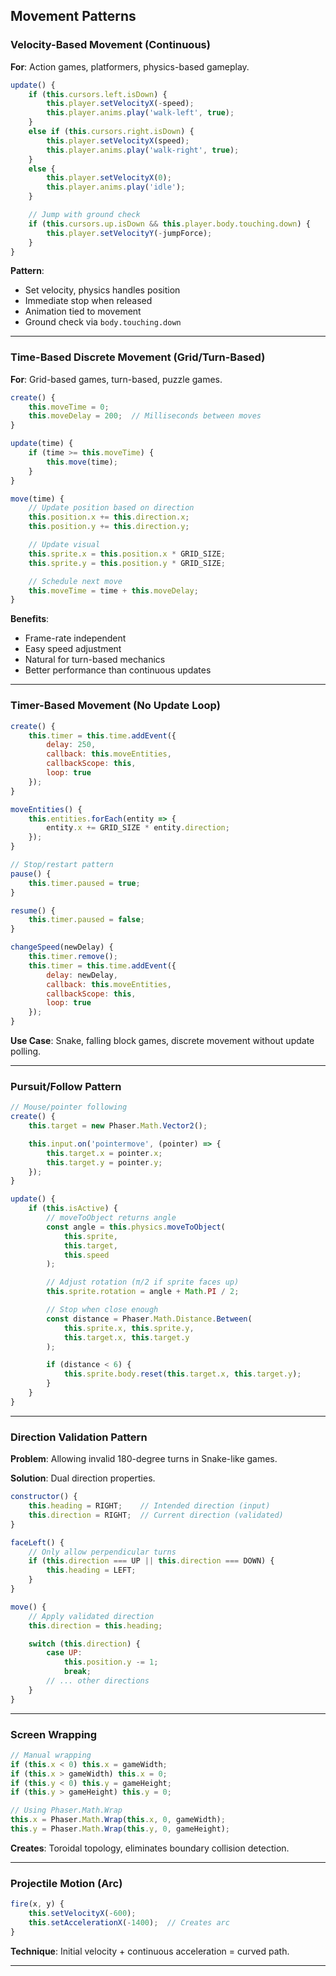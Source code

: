 ## Movement Patterns

### Velocity-Based Movement (Continuous)

**For**: Action games, platformers, physics-based gameplay.

```javascript
update() {
    if (this.cursors.left.isDown) {
        this.player.setVelocityX(-speed);
        this.player.anims.play('walk-left', true);
    }
    else if (this.cursors.right.isDown) {
        this.player.setVelocityX(speed);
        this.player.anims.play('walk-right', true);
    }
    else {
        this.player.setVelocityX(0);
        this.player.anims.play('idle');
    }

    // Jump with ground check
    if (this.cursors.up.isDown && this.player.body.touching.down) {
        this.player.setVelocityY(-jumpForce);
    }
}
```

**Pattern**:
- Set velocity, physics handles position
- Immediate stop when released
- Animation tied to movement
- Ground check via `body.touching.down`

---

### Time-Based Discrete Movement (Grid/Turn-Based)

**For**: Grid-based games, turn-based, puzzle games.

```javascript
create() {
    this.moveTime = 0;
    this.moveDelay = 200;  // Milliseconds between moves
}

update(time) {
    if (time >= this.moveTime) {
        this.move(time);
    }
}

move(time) {
    // Update position based on direction
    this.position.x += this.direction.x;
    this.position.y += this.direction.y;

    // Update visual
    this.sprite.x = this.position.x * GRID_SIZE;
    this.sprite.y = this.position.y * GRID_SIZE;

    // Schedule next move
    this.moveTime = time + this.moveDelay;
}
```

**Benefits**:
- Frame-rate independent
- Easy speed adjustment
- Natural for turn-based mechanics
- Better performance than continuous updates

---

### Timer-Based Movement (No Update Loop)

```javascript
create() {
    this.timer = this.time.addEvent({
        delay: 250,
        callback: this.moveEntities,
        callbackScope: this,
        loop: true
    });
}

moveEntities() {
    this.entities.forEach(entity => {
        entity.x += GRID_SIZE * entity.direction;
    });
}

// Stop/restart pattern
pause() {
    this.timer.paused = true;
}

resume() {
    this.timer.paused = false;
}

changeSpeed(newDelay) {
    this.timer.remove();
    this.timer = this.time.addEvent({
        delay: newDelay,
        callback: this.moveEntities,
        callbackScope: this,
        loop: true
    });
}
```

**Use Case**: Snake, falling block games, discrete movement without update polling.

---

### Pursuit/Follow Pattern

```javascript
// Mouse/pointer following
create() {
    this.target = new Phaser.Math.Vector2();

    this.input.on('pointermove', (pointer) => {
        this.target.x = pointer.x;
        this.target.y = pointer.y;
    });
}

update() {
    if (this.isActive) {
        // moveToObject returns angle
        const angle = this.physics.moveToObject(
            this.sprite,
            this.target,
            this.speed
        );

        // Adjust rotation (π/2 if sprite faces up)
        this.sprite.rotation = angle + Math.PI / 2;

        // Stop when close enough
        const distance = Phaser.Math.Distance.Between(
            this.sprite.x, this.sprite.y,
            this.target.x, this.target.y
        );

        if (distance < 6) {
            this.sprite.body.reset(this.target.x, this.target.y);
        }
    }
}
```

---

### Direction Validation Pattern

**Problem**: Allowing invalid 180-degree turns in Snake-like games.

**Solution**: Dual direction properties.

```javascript
constructor() {
    this.heading = RIGHT;    // Intended direction (input)
    this.direction = RIGHT;  // Current direction (validated)
}

faceLeft() {
    // Only allow perpendicular turns
    if (this.direction === UP || this.direction === DOWN) {
        this.heading = LEFT;
    }
}

move() {
    // Apply validated direction
    this.direction = this.heading;

    switch (this.direction) {
        case UP:
            this.position.y -= 1;
            break;
        // ... other directions
    }
}
```

---

### Screen Wrapping

```javascript
// Manual wrapping
if (this.x < 0) this.x = gameWidth;
if (this.x > gameWidth) this.x = 0;
if (this.y < 0) this.y = gameHeight;
if (this.y > gameHeight) this.y = 0;

// Using Phaser.Math.Wrap
this.x = Phaser.Math.Wrap(this.x, 0, gameWidth);
this.y = Phaser.Math.Wrap(this.y, 0, gameHeight);
```

**Creates**: Toroidal topology, eliminates boundary collision detection.

---

### Projectile Motion (Arc)

```javascript
fire(x, y) {
    this.setVelocityX(-600);
    this.setAccelerationX(-1400);  // Creates arc
}
```

**Technique**: Initial velocity + continuous acceleration = curved path.

---

